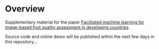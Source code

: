 # Overview
Supplementary material for the paper [Facilitated machine learning for image-based fruit quality assessment in developing countries](https://arxiv.org/abs/2207.04523).

Source code and online demo will be published within the next few days in this repository...